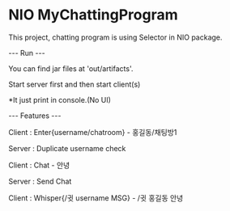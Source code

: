 # NIO MyChattingProgram

This project, chatting program is using Selector in NIO package.

--- Run ---

You can find jar files at 'out/artifacts'.

Start server first and then start client(s)

*It just print in console.(No UI)


--- Features ---

Client : Enter{username/chatroom} - 홍길동/채팅방1

Server : Duplicate username check

Client : Chat - 안녕

Server : Send Chat

Client : Whisper{/귓 username MSG} - /귓 홍길동 안녕
